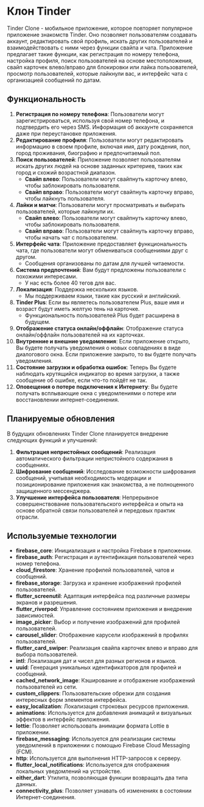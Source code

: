 # Клон Tinder

Tinder Clone - мобильное приложение, которое повторяет популярное приложение знакомств Tinder. Оно позволяет пользователям создавать аккаунт, редактировать свой профиль, искать других пользователей и взаимодействовать с ними через функции свайпа и чата. Приложение предлагает такие функции, как регистрация по номеру телефона, настройка профиля, поиск пользователей на основе местоположения, свайп карточек влево/вправо для блокировки или лайка пользователей, просмотр пользователей, которые лайкнули вас, и интерфейс чата с организацией сообщений по датам.

## Функциональность

1. **Регистрация по номеру телефона**: Пользователи могут зарегистрироваться, используя свой номер телефона, и подтвердить его через SMS. Информация об аккаунте сохраняется даже при переустановке приложения.
2. **Редактирование профиля**: Пользователи могут редактировать информацию в своем профиле, включая имя, дату рождения, пол, город проживания, биографию и предпочитаемый пол.
3. **Поиск пользователей**: Приложение позволяет пользователям искать других людей на основе заданных критериев, таких как город и схожий возрастной диапазон.
   - **Свайп влево**: Пользователи могут свайпнуть карточку влево, чтобы заблокировать пользователя.
   - **Свайп вправо**: Пользователи могут свайпнуть карточку вправо, чтобы лайкнуть пользователя.
4. **Лайки и матчи**: Пользователи могут просматривать и выбирать пользователей, которые лайкнули их.
   - **Свайп влево**: Пользователи могут свайпнуть карточку влево, чтобы заблокировать пользователя.
   - **Свайп вправо**: Пользователи могут свайпнуть карточку вправо, чтобы начать чат с пользователем.
5. **Интерфейс чата**: Приложение предоставляет функциональность чата, где пользователи могут обмениваться сообщениями друг с другом.
   - Сообщения организованы по датам для лучшей читаемости.
6. **Система предпочтений**: Вам будут предложены пользователи с похожими интересами.
   - У нас есть более 40 тегов для вас.
7. **Локализация**: Поддержка нескольких языков.
   - Мы поддерживаем языки, такие как русский и английский.
8. **Tinder Plus**: Если вы являетесь пользователем Plus, ваше имя и возраст будут иметь желтую тень на карточке.
   - Функциональность пользователей Plus будет расширена в будущем.
9. **Отображение статуса онлайн/оффлайн**: Отображение статуса онлайн/оффлайн пользователей на их карточках.
10. **Внутренние и внешние уведомления**: Если приложение открыто, Вы будете получать уведомления о новых совпадениях в виде диалогового окна. Если приложение закрыто, то вы будете получать уведомления.
11. **Состояние загрузки и обработка ошибок**: Теперь Вы будете наблюдать крутящийся индикатор во время загрузки, а также сообщение об ошибке, если что-то пойдёт не так.
12. **Оповещения о потере подключения к Интернету**: Вы будете получать всплывающие окна с уведомлениями о потере или восстановлении интернет-соединения.


## Планируемые обновления

В будущих обновлениях Tinder Clone планируется внедрение следующих функций и улучшений:

1. **Фильтрация непристойных сообщений**: Реализация автоматического фильтрации непристойного содержания в сообщениях.
2. **Шифрование сообщений**: Исследование возможности шифрования сообщений, учитывая необходимость модерации и позиционирование приложения как знакомства, а не полноценного защищенного мессенджера.
3. **Улучшение интерфейса пользователя**: Непрерывное совершенствование пользовательского интерфейса и опыта на основе обратной связи пользователей и передовых практик отрасли.

## Используемые технологии

- **firebase_core**: Инициализация и настройка Firebase в приложении.
- **firebase_auth**: Регистрация и аутентификация пользователей через номер телефона.
- **cloud_firestore**: Хранение профилей пользователей, чатов и сообщений.
- **firebase_storage**: Загрузка и хранение изображений профилей пользователей.
- **flutter_screenutil**: Адаптация интерфейса под различные размеры экранов и разрешения.
- **flutter_riverpod**: Управление состоянием приложения и внедрение зависимостей.
- **image_picker**: Выбор и получение изображений для профилей пользователей.
- **carousel_slider**: Отображение карусели изображений в профилях пользователей.
- **flutter_card_swiper**: Реализация свайпа карточек влево и вправо для выбора пользователей.
- **intl**: Локализация дат и чисел для разных регионов и языков.
- **uuid**: Генерация уникальных идентификаторов для профилей и сообщений.
- **cached_network_image**: Кэширование и отображение изображений пользователей из сети.
- **custom_clippers**: Пользовательские обрезки для создания интересных форм элементов интерфейса.
- **easy_localization**: Локализация строковых ресурсов приложения.
- **animations**: Используется для добавления анимаций и визуальных эффектов в интерфейс приложения.
- **lottie**: Позволяет использовать анимации формата Lottie в приложении.
- **firebase_messaging**: Используется для реализации системы уведомлений в приложении с помощью Firebase Cloud Messaging (FCM).
- **http**: Используется для выполнения HTTP-запросов к серверу.
- **flutter_local_notifications**: Используется для отображения локальных уведомлений на устройстве.
- **either_dart**: Утилита, позволяющая функции возвращать два типа данных.
- **connectivity_plus**: Позволяет узнавать об изменениях в состоянии Интернет-соединения.
